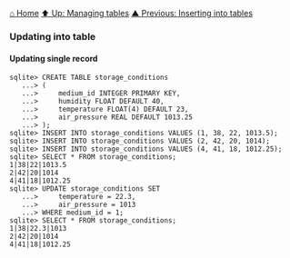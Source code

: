 [⌂ Home](../../README.md)
[⬆ Up: Managing tables](managing_tables.md)
[▲ Previous: Inserting into tables](inserting_into_tables.md)

### Updating into table

#### Updating single record

```
sqlite> CREATE TABLE storage_conditions
   ...> (
   ...>     medium_id INTEGER PRIMARY KEY,
   ...>     humidity FLOAT DEFAULT 40,
   ...>     temperature FLOAT(4) DEFAULT 23,
   ...>     air_pressure REAL DEFAULT 1013.25
   ...> );
sqlite> INSERT INTO storage_conditions VALUES (1, 38, 22, 1013.5);
sqlite> INSERT INTO storage_conditions VALUES (2, 42, 20, 1014);
sqlite> INSERT INTO storage_conditions VALUES (4, 41, 18, 1012.25);
sqlite> SELECT * FROM storage_conditions;
1|38|22|1013.5
2|42|20|1014
4|41|18|1012.25
sqlite> UPDATE storage_conditions SET
   ...>     temperature = 22.3,
   ...>     air_pressure = 1013
   ...> WHERE medium_id = 1;
sqlite> SELECT * FROM storage_conditions;
1|38|22.3|1013
2|42|20|1014
4|41|18|1012.25
```
